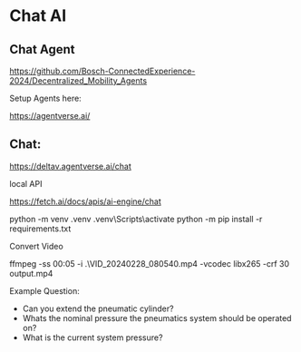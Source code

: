 # Chat AI

## Chat Agent
https://github.com/Bosch-ConnectedExperience-2024/Decentralized_Mobility_Agents 

Setup Agents here: 

https://agentverse.ai/

## Chat: 

https://deltav.agentverse.ai/chat




local API

https://fetch.ai/docs/apis/ai-engine/chat


python -m venv .venv
.venv\Scripts\activate
python -m pip install -r requirements.txt



Convert Video

ffmpeg -ss 00:05 -i .\VID_20240228_080540.mp4 -vcodec libx265 -crf 30 output.mp4

Example Question: 

- Can you extend the pneumatic cylinder?
- Whats the nominal pressure the pneumatics system should be operated on?
- What is the current system pressure?